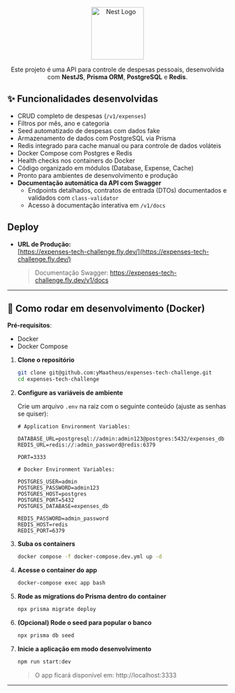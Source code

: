 <p align="center">
  <a href="http://nestjs.com/" target="blank"><img src="https://nestjs.com/img/logo-small.svg" width="120" alt="Nest Logo" /></a>
</p>

<p align="center">Este projeto é uma API para controle de despesas pessoais, desenvolvida com <strong>NestJS</strong>, <strong>Prisma ORM</strong>, <strong>PostgreSQL</strong> e <strong>Redis</strong>.</p>

## ✨ Funcionalidades desenvolvidas

- CRUD completo de despesas (`/v1/expenses`)
- Filtros por mês, ano e categoria
- Seed automatizado de despesas com dados fake
- Armazenamento de dados com PostgreSQL via Prisma
- Redis integrado para cache manual ou para controle de dados voláteis
- Docker Compose com Postgres e Redis
- Health checks nos containers do Docker
- Código organizado em módulos (Database, Expense, Cache)
- Pronto para ambientes de desenvolvimento e produção
- **Documentação automática da API com Swagger**
  - Endpoints detalhados, contratos de entrada (DTOs) documentados e validados com `class-validator`
  - Acesso à documentação interativa em `/v1/docs`


## Deploy

- **URL de Produção:**  
  [https://expenses-tech-challenge.fly.dev/](https://expenses-tech-challenge.fly.dev/)
  
  > Documentação Swagger: https://expenses-tech-challenge.fly.dev/v1/docs

---

## 🚀 Como rodar em desenvolvimento (Docker)

**Pré-requisitos**:

- Docker
- Docker Compose

1. **Clone o repositório**

   ```sh
   git clone git@github.com:yMaatheus/expenses-tech-challenge.git
   cd expenses-tech-challenge
   ```

2. **Configure as variáveis de ambiente**

   Crie um arquivo `.env` na raiz com o seguinte conteúdo (ajuste as senhas se quiser):

   ```env
   # Application Environment Variables:
   
   DATABASE_URL=postgresql://admin:admin123@postgres:5432/expenses_db
   REDIS_URL=redis://:admin_password@redis:6379

   PORT=3333

   # Docker Environment Variables:

   POSTGRES_USER=admin
   POSTGRES_PASSWORD=admin123
   POSTGRES_HOST=postgres
   POSTGRES_PORT=5432
   POSTGRES_DATABASE=expenses_db

   REDIS_PASSWORD=admin_password
   REDIS_HOST=redis
   REDIS_PORT=6379
   ```

3. **Suba os containers**

   ```sh
   docker compose -f docker-compose.dev.yml up -d
   ```

4. **Acesse o container do app**

   ```sh
   docker-compose exec app bash
   ```

5. **Rode as migrations do Prisma dentro do container**

   ```sh
   npx prisma migrate deploy
   ```

6. **(Opcional) Rode o seed para popular o banco**

   ```sh
   npx prisma db seed
   ```

7. **Inicie a aplicação em modo desenvolvimento**

   ```sh
   npm run start:dev
   ```

   > O app ficará disponível em: http://localhost:3333

---
